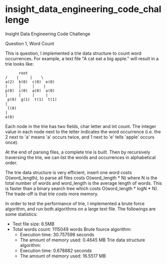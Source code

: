 # insight_data_engineering_code_challenge
Insight Data Engineering Code Challenge


Question 1, Word Count

This is question, I implemented a trie data structure to count word occurrences. For example, a text file "A cat eat a big apple." will result in a trie looks like:

	 	  root
	/    |     |	\
   	a(2)  b(0)  c(0)  e(0)
   	|     |     |	 |
   	p(0)  i(0)  a(0)  a(0)
   	|     |     |     |
	 p(0)  g(1)  t(1)  t(1)
   	|
	 l(0)
   	|
   	e(0)

Each node in the trie has two fields, char letter and int count. The integer value in each node next to the letter indicates the word occurrence (i.e. the 2 next to 'a' means 'a' occurs twice, and 1 next to 'e' tells 'apple' occurs once).

At the end of parsing files, a complete trie is built. Then by recursively traversing the trie, we can list the words and occurrences in alphabetical order. 

The trie data structure is very efficient, insert one word costs O(word_length), to parse all files costs O(word_length * N) where N is the total number of words and word_length is the average length of words. This is faster than a binary search tree which costs O(word_length * logN * N). The trade-off is that trie costs more memory.

In order to test the performance of trie, I implemented a brute force algorithm, and run both algorithms on a large text file. The followings are some statistics:
- Text file size: 6.5MB
- Total words count: 1115049 words
Brute fource algorithm:
	- Execution time: 30.757596 seconds
	- The amount of memory used: 0.4645 MB
Trie data structure algorithm:
	- Execution time: 0.678882 seconds
	- The amount of memory used: 16.5517 MB





